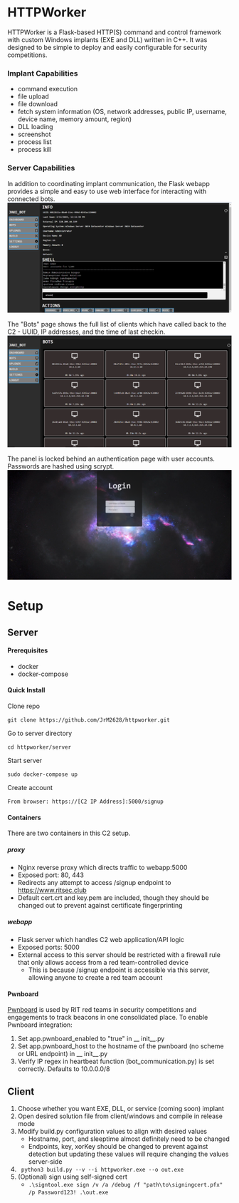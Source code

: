 # HTTPWorker
HTTPWorker is a Flask-based HTTP(S) command and control framework with custom Windows implants (EXE and DLL) written in C++. It was designed to be simple to deploy and easily configurable for security competitions.  

### Implant Capabilities
+ command execution
+ file upload
+ file download
+ fetch system information (OS, network addresses, public IP, username, device name, memory amount, region)
+ DLL loading
+ screenshot
+ process list
+ process kill

### Server Capabilities
In addition to coordinating implant communication, the Flask webapp provides a simple and easy to use web interface for interacting with connected bots. 
![](docs/img/bot.PNG)

The "Bots" page shows the full list of clients which have called back to the C2 - UUID, IP addresses, and the time of last checkin.  
![](docs/img/bots.PNG)

The panel is locked behind an authentication page with user accounts. Passwords are hashed using scrypt.
![](docs/img/login.PNG)

# Setup
## Server
#### Prerequisites
- docker
- docker-compose

#### Quick Install
Clone repo
```
git clone https://github.com/JrM2628/httpworker.git
```
Go to server directory
```
cd httpworker/server
```
Start server
```
sudo docker-compose up
```
Create account
```
From browser: https://[C2 IP Address]:5000/signup
```

#### Containers
There are two containers in this C2 setup.
##### proxy
+ Nginx reverse proxy which directs traffic to webapp:5000
+ Exposed port: 80, 443
+ Redirects any attempt to access /signup endpoint to https://www.ritsec.club
+ Default cert.crt and key.pem are included, though they should be changed out to prevent against certificate fingerprinting

##### webapp
+ Flask server which handles C2 web application/API logic
+ Exposed ports: 5000
+ External access to this server should be restricted with a firewall rule that only allows access from a red team-controlled device  
    + This is because /signup endpoint is accessible via this server, allowing anyone to create a red team account    

#### Pwnboard
 [Pwnboard](https://github.com/micahjmartin/pwnboard) is used by RIT red teams in security competitions and engagements to track beacons in one consolidated place. To enable Pwnboard integration: 
1. Set app.pwnboard_enabled to "true" in __ init__.py
2. Set app.pwnboard_host to the hostname of the pwnboard (no scheme or URL endpoint) in __ init__.py
3. Verify IP regex in heartbeat function (bot_communication.py) is set correctly. Defaults to 10.0.0.0/8 

## Client
1. Choose whether you want EXE, DLL, or service (coming soon) implant 
2. Open desired solution file from client/windows and compile in release mode
3. Modify build.py configuration values to align with desired values
    + Hostname, port, and sleeptime almost definitely need to be changed
    + Endpoints, key, xorKey should be changed to prevent against detection but updating these values will require changing the values server-side 
4. ``` python3 build.py --v --i httpworker.exe --o out.exe```
5. (Optional) sign using self-signed cert 
    + ```.\signtool.exe sign /v /a /debug /f "path\to\signingcert.pfx" /p Password123! .\out.exe```